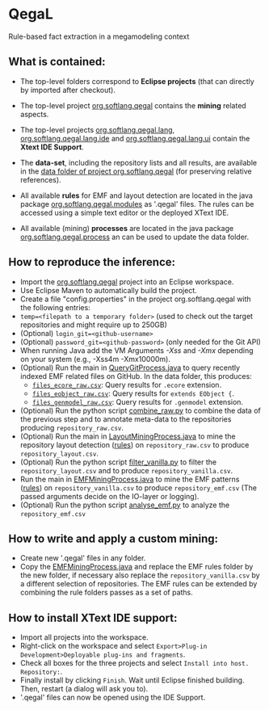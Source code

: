 # QegaL
Rule-based fact extraction in a megamodeling context

## What is contained:
* The top-level folders correspond to **Eclipse projects** (that can directly by imported after checkout).
* The top-level project [org.softlang.qegal](https://github.com/softlang/qegal/tree/master/org.softlang.qegal) contains the **mining** related aspects.
* The top-level projects [org.softlang.qegal.lang](https://github.com/softlang/qegal/tree/master/org.softlang.qegal.lang), [org.softlang.qegal.lang.ide](https://github.com/softlang/qegal/tree/master/org.softlang.qegal.lang.ide) and [org.softlang.qegal.lang.ui](https://github.com/softlang/qegal/tree/master/org.softlang.qegal.lang.ui) contain the **Xtext IDE Support**.

* The **data-set**, including the repository lists and all results, are available in the [data folder of project org.softlang.qegal](https://github.com/softlang/qegal/tree/master/org.softlang.qegal/data) (for preserving relative references).
* All available **rules** for EMF and layout detection are located in the java package [org.softlang.qegal.modules](https://github.com/softlang/qegal/tree/master/org.softlang.qegal/src/main/java/org/softlang/qegal/modules) as '.qegal' files. The rules can be accessed using a simple text editor or the deployed XText IDE.
* All available (mining) **processes** are located in the java package [org.softlang.qegal.process](https://github.com/softlang/qegal/tree/master/org.softlang.qegal/src/main/java/org/softlang/qegal/process) an can be used to update the data folder.

## How to reproduce the inference:
* Import the [org.softlang.qegal](https://github.com/softlang/qegal/tree/master/org.softlang.qegal) project into an Eclipse workspace.
* Use Eclipse Maven to automatically build the project.
* Create a file "config.properties" in the project org.softlang.qegal with the following entries:
* ``temp=<filepath to a temporary folder>`` (used to check out the target repositories and might require up to 250GB)
* (Optional) ``login_git=<github-username>`` 
* (Optional) ``password_git=<github-password>`` (only needed for the Git API)
* When running Java add the VM Arguments *-Xss* and *-Xmx* depending on your system (e.g., -Xss4m -Xmx10000m).
* (Optional) Run the main in [QueryGitProcess.java](https://github.com/softlang/qegal/blob/master/org.softlang.qegal/src/main/java/org/softlang/qegal/process/QueryGitProcess.java) to query recently indexed EMF related files on GitHub. In the data folder, this produces:
  * [`files_ecore_raw.csv`](https://raw.githubusercontent.com/softlang/qegal/master/org.softlang.qegal/data/files_ecore_raw.csv): Query results for `.ecore` extension.
  * [`files_eobject_raw.csv`](https://raw.githubusercontent.com/softlang/qegal/master/org.softlang.qegal/data/files_eobject_raw.csv): Query results for `extends EObject {`. 
  * [`files_genmodel_raw.csv`](https://raw.githubusercontent.com/softlang/qegal/master/org.softlang.qegal/data/files_genmodel_raw.csv): Query results for `.genmodel` extension.
* (Optional) Run the python script [combine_raw.py](https://github.com/softlang/qegal/blob/master/org.softlang.qegal/src/main/java/org/softlang/qegal/process/combine_raw.py) to combine the data of the previous step and to annotate meta-data to the repositories producing `repository_raw.csv`.
* (Optional) Run the main in [LayoutMiningProcess.java](https://github.com/softlang/qegal/blob/master/org.softlang.qegal/src/main/java/org/softlang/qegal/process/LayoutMiningProcess.java) to mine the repository layout detection ([rules](https://github.com/softlang/qegal/tree/master/org.softlang.qegal/src/main/java/org/softlang/qegal/modules/layout)) on `repository_raw.csv` to produce `repository_layout.csv`.
* (Optional) Run the python script [filter_vanilla.py](https://github.com/softlang/qegal/blob/master/org.softlang.qegal/src/main/java/org/softlang/qegal/process/filter_vanilla.py) to filter the `repository_layout.csv` and to produce `repository_vanilla.csv`.
* Run the main in [EMFMiningProcess.java](https://github.com/softlang/qegal/blob/master/org.softlang.qegal/src/main/java/org/softlang/qegal/process/EMFMiningProcess.java) to mine the EMF patterns ([rules](https://github.com/softlang/qegal/tree/master/org.softlang.qegal/src/main/java/org/softlang/qegal/modules/emf)) on `repository_vanilla.csv` to produce `repository_emf.csv` (The passed arguments decide on the IO-layer or logging).
* (Optional) Run the python script [analyse_emf.py](https://github.com/softlang/qegal/blob/master/org.softlang.qegal/src/main/java/org/softlang/qegal/process/analyse_emf.py) to analyze the `repository_emf.csv`

## How to write and apply a custom mining:
* Create new '.qegal' files in any folder.
* Copy the [EMFMiningProcess.java](https://github.com/softlang/qegal/blob/master/org.softlang.qegal/src/main/java/org/softlang/qegal/process/EMFMiningProcess.java) and replace the EMF rules folder by the new folder, if necessary also replace the `repository_vanilla.csv` by a different selection of repositories. The EMF rules can be extended by combining the rule folders passes as a set of paths.

## How to install XText IDE support:
* Import all projects into the workspace.
* Right-click on the workspace and select ``Export>Plug-in Development>Deployable plug-ins and fragments``.
* Check all boxes for the three projects and select ``Install into host. Repository:``.
* Finally install by clicking ``Finish``. Wait until Eclipse finished building. Then, restart (a dialog will ask you to).
* '.qegal' files can now be opened using the IDE Support.
